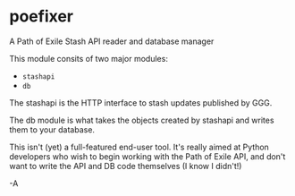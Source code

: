 # poefixer
A Path of Exile Stash API reader and database manager

This module consits of two major modules:

* `stashapi`
* `db`

The stashapi is the HTTP interface to stash updates published
by GGG.

The db module is what takes the objects created by stashapi and writes them
to your database.

This isn't (yet) a full-featured end-user tool. It's really aimed at
Python developers who wish to begin working with the Path of Exile API,
and don't want to write the API and DB code themselves (I know I didn't!)

-A
